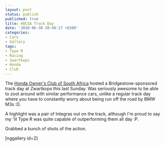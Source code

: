 ```yaml
---
layout: post
status: publish
published: true
title: HOCSA Track Day
date: '2010-06-30 20:48:17 +0200'
categories:
- Cars
- Gallery
tags:
- Type R
- Racing
- Zwartkops
- Honda
- Club
---
```


The [Honda Owner's Club of South Africa](http://www.hondaowners.co.za/)
hosted a Bridgestone-sponsored track day at Zwartkops this last Sunday.
Was seriously awesome to be able to zoot around with similar performance
cars, unlike a regular track day where you have to constantly worry
about being run off the road by BMW M3s :D.

A highlight was a pair of Integras out on the track, although I'm proud
to say my 'lil Type R was quite capable of outperforming them all day
:P.

Grabbed a bunch of shots of the action.

\[nggallery id=2\]
